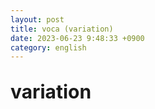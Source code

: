 ```yaml
---
layout: post
title: voca (variation)
date: 2023-06-23 9:48:33 +0900
category: english
---
```

<p style="font-size:30px;"><b> variation </b></p>

